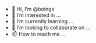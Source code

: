 - 👋 Hi, I’m @boings
- 👀 I’m interested in ...
- 🌱 I’m currently learning ...
- 💞️ I’m looking to collaborate on ...
- 📫 How to reach me ...

<!---
boings/boings is a ✨ special ✨ repository because its `README.md` (this file) appears on your GitHub profile.
You can click the Preview link to take a look at your changes.
--->
